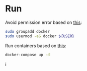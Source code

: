 # Run

Avoid permission error based on [this](https://www.digitalocean.com/community/questions/how-to-fix-docker-got-permission-denied-while-trying-to-connect-to-the-docker-daemon-socket):

```bash
sudo groupadd docker
sudo usermod -aG docker ${USER}
```

Run containers based on [this](https://www.digitalocean.com/community/tutorials/how-to-install-wordpress-with-docker-compose):

```bash
docker-compose up -d
```
i
